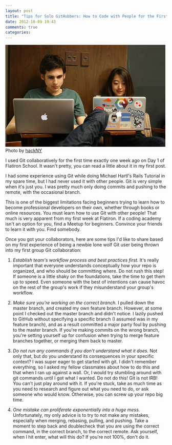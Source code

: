 ```yaml
---
layout: post
title: "Tips for Solo GitHubbers: How to Code with People for the First Time"
date: 2012-10-09 19:43
comments: true
categories: 
---
```


![Coding Together](../images/git_collaboration.jpg)
Photo by <a href="http://www.flickr.com/photos/hackny/6890140478/">hackNY</a>

I used Git collaboratively for the first time exactly one week ago on Day 1 of Flatiron School. It wasn't pretty, you can read a little about it in my first post. 

I had some experience using Git while doing Michael Hartl's Rails Tutorial in my spare time, but I had never used it with other people. Git is very simple when it's just you. I was pretty much only doing commits and pushing to the remote, with the occasional branch.

This is one of the biggest limitations facing beginners trying to learn how to become professional developers on their own, whether through books or online resources. You must learn how to use Git with other people! That much is very apparent from my first week at Flatiron. If a coding academy isn't an option for you, find a Meetup for beginners. Convince your friends to learn it with you. Find somebody.

Once you got your collaborators, here are some tips I'd like to share based on my first experience of being a newbie lone wolf Git user being thrown into my first group Git collaboration:

1. *Establish team's workflow process and best practices first.* It's really important that everyone understands conceptually how your repo is organized, and who should be committing where. Do not rush this step! If someone is a little shaky on the foundations, take the time to get them up to speed. Even someone with the best of intentions can cause havoc on the rest of the group's work if they misunderstand your group's workflow.

2. _Make sure you're working on the correct branch._ I pulled down the master branch, and created my own feature branch. However, at some point I checked out the master branch and didn't notice. I lazily pushed to GitHub without specifying a specific branch (I assumed was in my feature branch), and as a result committed a major party foul by pushing to the master branch. If you're making commits on the wrong branch, you're setting yourself up for confusion when trying to merge feature branches together, or merging them back to master.

3. _Do not run any commands if you don't understand what it does._ Not only that, but do you understand its consequences in your specific context? I was super eager to get started with git. I didn't remember everything, so I asked my fellow classmates about how to do this and that when I ran up against a wall. Or, I would try stumbling around with git commands until I got what I wanted. Do not do this! Git is not IRB! You can't just play around with it. If you're stuck, take as much time as you need to research and figure out what you need to do, or ask someone who would know. Otherwise, you can screw up your repo big time.

4. _One mistake can proliferate exponentially into a huge mess._ Unfortunately, my only advice is to try to not make any mistakes, especially when merging, rebasing, pulling, and pushing. Take a moment to step back and doublecheck that you are using the correct command, in the correct branch, to the correct remote. Ask yourself, when I hit enter, what will this do? If you're not 100%, don't do it.